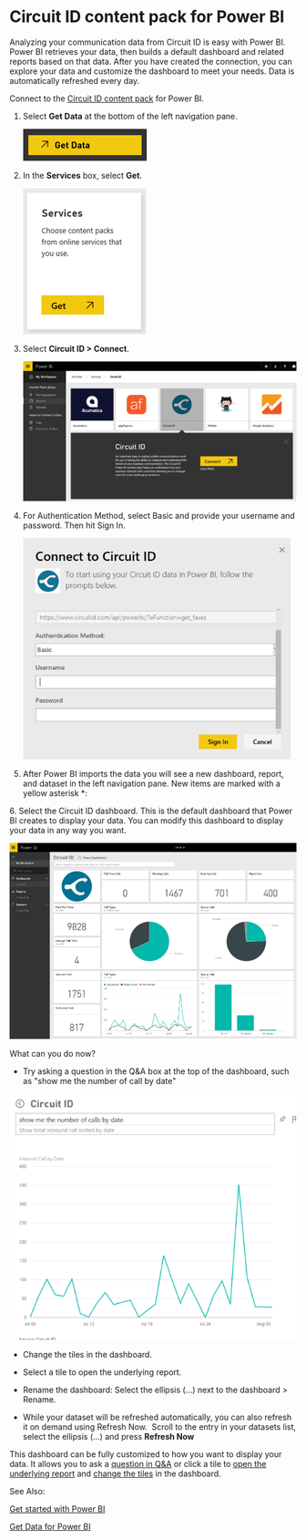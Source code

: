 ﻿<properties 
   pageTitle="Circuit ID content pack for Power BI"
   description="Circuit ID content pack for Power BI"
   services="powerbi" 
   documentationCenter="" 
   authors="theresapalmer" 
   manager="mblythe" 
   editor=""
   tags=""/>
 
<tags
   ms.service="powerbi"
   ms.devlang="NA"
   ms.topic="article"
   ms.tgt_pltfrm="NA"
   ms.workload="powerbi"
   ms.date="02/08/2016"
   ms.author="tpalmer"/>
# Circuit ID content pack for Power&nbsp;BI

Analyzing your communication data from Circuit ID is easy with Power BI. Power BI retrieves your data, then builds a default dashboard and related reports based on that data. After you have created the connection, you can explore your data and customize the dashboard to meet your needs. Data is automatically refreshed every day.

Connect to the [Circuit ID content pack](https://app.powerbi.com/getdata/services/circuitid) for Power BI.

1. Select **Get Data** at the bottom of the left navigation pane.

	![](media/powerbi-content-pack-circuit-id/getdata.PNG)

2. In the **Services** box, select **Get**.

	![](media/powerbi-content-pack-circuit-id/services.PNG)

3. Select **Circuit ID \> Connect**.

	![](media/powerbi-content-pack-circuit-id/connect.PNG)

4. For Authentication Method, select Basic and provide your username and password. Then hit Sign In.

	![](media/powerbi-content-pack-circuit-id/circuitID_login.png)

5. After Power BI imports the data you will see a new dashboard, report, and dataset in the left navigation pane. New items are marked with a yellow asterisk \*:

6. Select the Circuit ID dashboard.
	This is the default dashboard that Power BI creates to display your data. You can modify this dashboard to display your data in any way you want.

![](media/powerbi-content-pack-circuit-id/circuitID_dashboard_chrome.png)

What can you do now?

-   Try asking a question in the Q&A box at the top of the dashboard, such as "show me the number of call by date"

![](media/powerbi-content-pack-circuit-id/circuitID_qna.png)


-   Change the tiles in the dashboard.

-   Select a tile to open the underlying report.

-   Rename the dashboard: Select the ellipsis (…) next to the dashboard \> Rename.

-   While your dataset will be refreshed automatically, you can also refresh it on demand using Refresh Now.  Scroll to the entry in your datasets list, select the ellipsis (…) and press **Refresh Now**





This dashboard can be fully customized to how you want to display your data. It allows you to ask a [question in ](powerbi-service-q-and-a.md)[Q&A](powerbi-service-q-and-a.md) or click a tile to [open the underlying report](powerbi-service-dashboard-tiles.md) and [c](powerbi-service-edit-a-tile-in-a-dashboard.md)[](powerbi-service-edit-a-tile-in-a-dashboard.md)[hange the tiles](powerbi-service-edit-a-tile-in-a-dashboard.md) in the dashboard.

See Also:


[Get started with Power BI](powerbi-service-get-started.md)

[Get Data for Power BI](powerbi-service-get-data.md)

